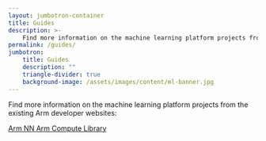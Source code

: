 ```yaml
---
layout: jumbotron-container
title: Guides
description: >-
    Find more information on the machine learning platform projects from the existing Arm developer websites.
permalink: /guides/
jumbotron:
    title: Guides
    description: ""
    triangle-divider: true
    background-image: /assets/images/content/ml-banner.jpg
---
```

<div class="col-xs-12 text-center" markdown="1">

Find more information on the machine learning platform projects from the existing Arm developer websites:

<a class="btn btn-primary" href="https://developer.arm.com/products/processors/machine-learning/arm-nn">Arm NN <i class="fa fa-external-link"></i></a>
<a class="btn btn-primary" href="https://developer.arm.com/technologies/compute-library">Arm Compute Library <i class="fa fa-external-link"></i></a>


</div>
